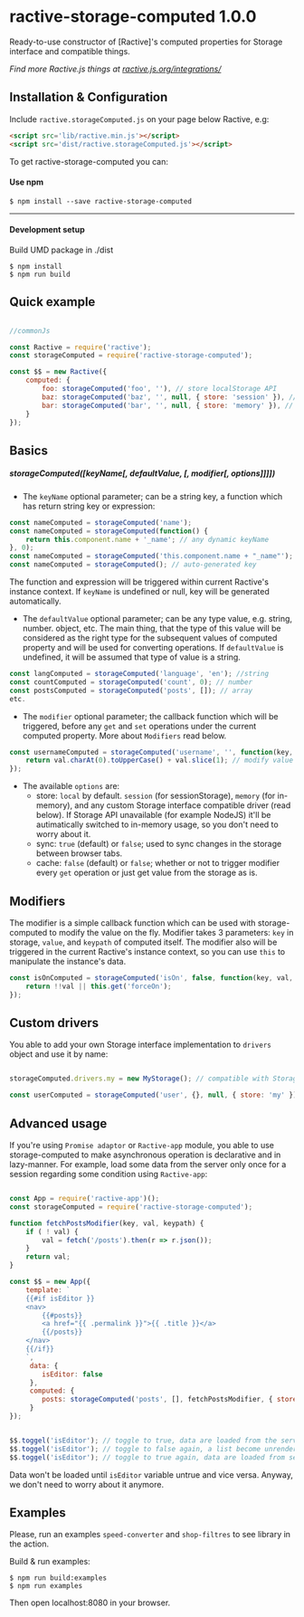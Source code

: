 ractive-storage-computed 1.0.0
==============================

Ready-to-use constructor of [Ractive]'s computed properties for Storage interface and compatible things.

*Find more Ractive.js things at
[ractive.js.org/integrations/](https://ractive.js.org/integrations/)*

Installation & Configuration
--------------------

Include `ractive.storageComputed.js` on your page below Ractive, e.g:

```html
<script src='lib/ractive.min.js'></script>
<script src='dist/ractive.storageComputed.js'></script>
```

To get ractive-storage-computed you can:


#### Use npm

    $ npm install --save ractive-storage-computed

-------

#### Development setup

Build UMD package in ./dist

    $ npm install
    $ npm run build


Quick example
-------------

```js

//commonJs

const Ractive = require('ractive');
const storageComputed = require('ractive-storage-computed');

const $$ = new Ractive({
    computed: {
        foo: storageComputed('foo', ''), // store localStorage API
        baz: storageComputed('baz', '', null, { store: 'session' }), // use sessionStorage API
        bar: storageComputed('bar', '', null, { store: 'memory' }), // use in-memory
    }
});
```


Basics
------

##### storageComputed([keyName[, defaultValue, [, modifier[, options]]]])

- The `keyName` optional parameter; can be a string key, a function which has return string key or expression:

```js
const nameComputed = storageComputed('name');
const nameComputed = storageComputed(function() {
    return this.component.name + '_name'; // any dynamic keyName
}, 0);
const nameComputed = storageComputed('this.component.name + "_name"');
const nameComputed = storageComputed(); // auto-generated key

```
The function and expression will be triggered within current Ractive's instance context. If `keyName` is undefined or null, key will be generated automatically. 

- The `defaultValue` optional parameter; can be any type value, e.g. string, number. object, etc. The main thing, that the type of this value will be considered as the right type for the subsequent values of computed property and will be used for converting operations. If `defaultValue` is undefined, it will be assumed that type of value is a string.

```js
const langComputed = storageComputed('language', 'en'); //string
const countComputed = storageComputed('count', 0); // number
const postsComputed = storageComputed('posts', []); // array
etc.

```
- The `modifier` optional parameter; the callback function which will be triggered, before any `get` and `set` operations under the current computed property. More about `Modifiers` read below.

```js
const usernameComputed = storageComputed('username', '', function(key, val, keypath) {
    return val.charAt(0).toUpperCase() + val.slice(1); // modify value as you need, for example, capitalize first letter
});

```

- The available `options` are:
  - store: `local` by default. `session` (for sessionStorage), `memory` (for in-memory),  and any custom Storage interface compatible driver (read below). If Storage API unavailable (for example NodeJS) it'll be autimatically switched to in-memory usage, so you don't need to worry about it.
  - sync:  `true` (default) or `false`; used to sync changes in the storage between browser tabs.
  - cache: `false` (default) or `false`; whether or not to trigger modifier every `get` operation or just get value from the storage as is.


Modifiers
---------
The modifier is a simple callback function which can be used with storage-computed to modify the value on the fly. Modifier takes 3 parameters: `key` in storage, `value`, and `keypath` of computed itself.
The modifier also will be triggered in the current Ractive's instance context, so you can use `this` to manipulate the instance's data.       

```js
const isOnComputed = storageComputed('isOn', false, function(key, val, keypath) {   
    return !!val || this.get('forceOn');   
});

```

Custom drivers
--------------
You able to add your own Storage interface implementation to `drivers` object and use it by name:
```js

storageComputed.drivers.my = new MyStorage(); // compatible with Storage interface

const userComputed = storageComputed('user', {}, null, { store: 'my' });

```


Advanced usage
--------------
If you're using `Promise adaptor` or `Ractive-app` module, you able to use storage-computed to make asynchronous operation is declarative and in lazy-manner.
For example, load some data from the server only once for a session regarding some condition using `Ractive-app`:
```js

const App = require('ractive-app')();
const storageComputed = require('ractive-storage-computed');

function fetchPostsModifier(key, val, keypath) {
    if ( ! val) {
        val = fetch('/posts').then(r => r.json());
    }
    return val;
}

const $$ = new App({
    template: `
    {{#if isEditor }}
    <nav>
        {{#posts}}
        <a href="{{ .permalink }}">{{ .title }}</a>
        {{/posts}}
    </nav>
    {{/if}}
    `,
     data: {
        isEditor: false     
     },
     computed: {
        posts: storageComputed('posts', [], fetchPostsModifier, { store: 'session', cache: true })
     }
});


$$.toggel('isEditor'); // toggle to true, data are loaded from the server and stored in sessionStorage.
$$.toggel('isEditor'); // toggle to false again, a list become unrendered.
$$.toggel('isEditor'); // toggle to true again, data are loaded from sessionStorage.

```

Data won't be loaded until `isEditor` variable untrue and vice versa. Anyway, we don't need to worry about it anymore.

Examples
--------

Please, run an examples `speed-converter` and `shop-filtres` to see library in the action.

Build & run examples:

    $ npm run build:examples
    $ npm run examples

Then open localhost:8080 in your browser.